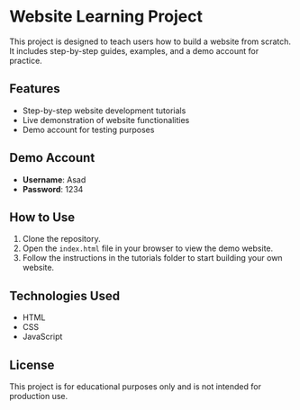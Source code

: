 # Website Learning Project

This project is designed to teach users how to build a website from scratch. It includes step-by-step guides, examples, and a demo account for practice.

## Features
- Step-by-step website development tutorials
- Live demonstration of website functionalities
- Demo account for testing purposes

## Demo Account
- **Username**: Asad  
- **Password**: 1234  

## How to Use
1. Clone the repository.
2. Open the `index.html` file in your browser to view the demo website.
3. Follow the instructions in the tutorials folder to start building your own website.

## Technologies Used
- HTML  
- CSS  
- JavaScript  

## License
This project is for educational purposes only and is not intended for production use.
